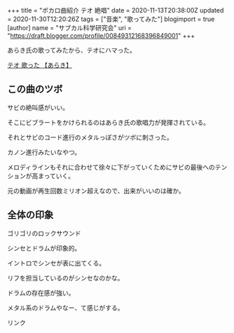 +++
title = "ボカロ曲紹介 テオ 絶唱"
date = 2020-11-13T20:38:00Z
updated = 2020-11-30T12:20:26Z
tags = ["音楽", "歌ってみた"]
blogimport = true 
[author]
	name = "サブカル科学研究会"
	uri = "https://draft.blogger.com/profile/00849312168396849001"
+++

  <p>あらき氏の歌ってみたから、テオにハマった。</p><script type="application/javascript" src="https://embed.nicovideo.jp/watch/sm32666420/script?w=640&h=360"></script><noscript><a href="https://www.nicovideo.jp/watch/sm32666420">テオ 歌った 【あらき】</a></noscript>  <h2 id="この曲のツボ" onmouseover="this.querySelector('a .fa-link').style.display='inline-block'" onmouseout="this.querySelector('a .fa-link').style.display='none'">この曲のツボ<a href="#この曲のツボ" title="この曲のツボ"><i class="fas fa-link ml-1" style="display:none;"></i></a></h2><p>サビの絶叫感がいい。</p><p>そこにビブラートをかけられるのはあらき氏の歌唱力が発揮されている。</p><p>それとサビのコード進行のメタルっぽさがツボに刺さった。</p><p>カノン進行みたいなやつ。</p><p>メロディラインもそれに合わせて徐々に下がっていくためにサビの最後へのテンションが高まっていく。</p><p>元の動画が再生回数ミリオン超えなので、出来がいいのは確か。</p><h2 id="全体の印象" onmouseover="this.querySelector('a .fa-link').style.display='inline-block'" onmouseout="this.querySelector('a .fa-link').style.display='none'">全体の印象<a href="#全体の印象" title="全体の印象"><i class="fas fa-link ml-1" style="display:none;"></i></a></h2><p>ゴリゴリのロックサウンド</p><p>シンセとドラムが印象的。</p><p>イントロでシンセが表に出てくる。</p><p>リフを担当しているのがシンセなのかな。</p><p>ドラムの存在感が強い。</p><p>メタル系のドラムやなー、て感じがする。</p>  <!-- START MoshimoAffiliateEasyLink --><script type="text/javascript">(function(b,c,f,g,a,d,e){b.MoshimoAffiliateObject=a; b[a]=b[a]||function(){arguments.currentScript=c.currentScript ||c.scripts[c.scripts.length-2];(b[a].q=b[a].q||[]).push(arguments)}; c.getElementById(a)||(d=c.createElement(f),d.src=g, d.id=a,e=c.getElementsByTagName("body")[0],e.appendChild(d))}) (window,document,"script","//dn.msmstatic.com/site/cardlink/bundle.js","msmaflink"); msmaflink({"n":"テオ (2021)","b":"","t":"","d":"https:\/\/m.media-amazon.com","c_p":"","p":["\/images\/I\/51ASdwMEeoL.jpg"],"u":{"u":"https:\/\/www.amazon.co.jp\/dp\/B08KYCBPQ7","t":"amazon","r_v":""},"aid":{"amazon":"2220302","rakuten":"2220301","yahoo":"2220303"},"eid":"C4W76","s":"s"}); </script><div id="msmaflink-C4W76">リンク</div><!-- MoshimoAffiliateEasyLink END -->
